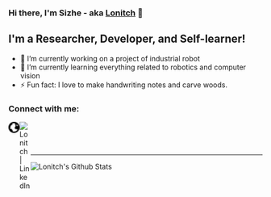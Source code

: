### Hi there, I'm Sizhe - aka [Lonitch][website] 👋

## I'm a Researcher, Developer, and Self-learner!
- 🔭 I’m currently working on a project of industrial robot
- 🌱 I’m currently learning everything related to robotics and computer vision
- ⚡ Fun fact: I love to make handwriting notes and carve woods.

### Connect with me:

[<img align="left" alt="Lonitch.com" width="22px" src="https://raw.githubusercontent.com/iconic/open-iconic/master/svg/globe.svg" />][website]
[<img align="left" alt="Lonitch | LinkedIn" width="22px" src="https://cdn.jsdelivr.net/npm/simple-icons@v3/icons/linkedin.svg" />][linkedin]

<br />

<br />
<br />

---

<img align="left" alt="Lonitch's Github Stats" src="https://github-readme-stats.vercel.app/api?username=Lonitch&show_icons=true&hide_border=true&theme=synthwave" />

[website]: https://lonitch.github.io/
[linkedin]: https://linkedin.com/in/sizhe-liu
